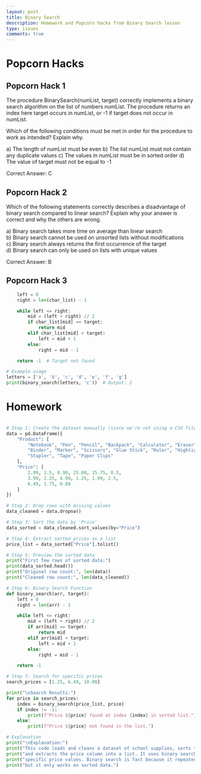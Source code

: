 ```yaml
---
layout: post  
title: Binary Search
description: Homework and Popcorn hacks from Binary Search lesson
type: issues  
comments: true  
---
```


# Popcorn Hacks

## Popcorn Hack 1 

The procedure BinarySearch(numList, target) correctly implements a binary search algorithm on the list of numbers numList. The procedure returns an index here target occurs in numList, or -1 if target does not occur in numList.

Which of the following conditions must be met in order for the procedure to work as intended? Explain why.

a) The length of numList must be even
b) The list numList must not contain any duplicate values
c) The values in numList must be in sorted order
d) The value of target must not be equal to -1

Correct Answer: C

## Popcorn Hack 2

Which of the following statements correctly describes a disadvantage of binary search compared to linear search? Explain why your answer is correct and why the others are wrong.

a) Binary search takes more time on average than linear search  
b) Binary search cannot be used on unsorted lists without modifications  
c) Binary search always returns the first occurrence of the target  
d) Binary search can only be used on lists with unique values  

Correct Answer: B

## Popcorn Hack 3

```py def binary_search(char_list, target):
    left = 0
    right = len(char_list) - 1

    while left <= right:
        mid = (left + right) // 2
        if char_list[mid] == target:
            return mid
        elif char_list[mid] < target:
            left = mid + 1
        else:
            right = mid - 1

    return -1  # Target not found

# Example usage
letters = ['a', 'b', 'c', 'd', 'e', 'f', 'g']
print(binary_search(letters, 'c'))  # Output: 2
```

# Homework

```py import pandas as pd

# Step 1: Create the dataset manually (since we're not using a CSV file)
data = pd.DataFrame({
    "Product": [
        "Notebook", "Pen", "Pencil", "Backpack", "Calculator", "Eraser",
        "Binder", "Marker", "Scissors", "Glue Stick", "Ruler", "Highlighter",
        "Stapler", "Tape", "Paper Clips"
    ],
    "Price": [
        2.99, 1.5, 0.99, 25.00, 15.75, 0.5,
        3.99, 2.25, 4.99, 1.25, 1.99, 2.5,
        6.49, 1.75, 0.89
    ]
})

# Step 2: Drop rows with missing values
data_cleaned = data.dropna()

# Step 3: Sort the data by 'Price'
data_sorted = data_cleaned.sort_values(by="Price")

# Step 4: Extract sorted prices as a list
price_list = data_sorted["Price"].tolist()

# Step 5: Preview the sorted data
print("First few rows of sorted data:")
print(data_sorted.head())
print("Original row count:", len(data))
print("Cleaned row count:", len(data_cleaned))

# Step 6: Binary Search Function
def binary_search(arr, target):
    left = 0
    right = len(arr) - 1

    while left <= right:
        mid = (left + right) // 2
        if arr[mid] == target:
            return mid
        elif arr[mid] < target:
            left = mid + 1
        else:
            right = mid - 1

    return -1

# Step 7: Search for specific prices
search_prices = [1.25, 6.49, 10.00]

print("\nSearch Results:")
for price in search_prices:
    index = binary_search(price_list, price)
    if index != -1:
        print(f"Price ${price} found at index {index} in sorted list.")
    else:
        print(f"Price ${price} not found in the list.")

# Explanation
print("\nExplanation:")
print("This code loads and cleans a dataset of school supplies, sorts the products by price,")
print("and extracts the price column into a list. It uses binary search to efficiently look for")
print("specific price values. Binary search is fast because it repeatedly divides the list in half,")
print("but it only works on sorted data.")
```


